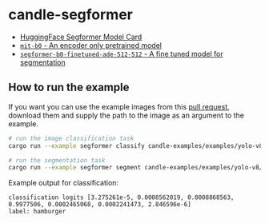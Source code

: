 # candle-segformer

- [HuggingFace Segformer Model Card][segformer]
- [`mit-b0` - An encoder only pretrained model][encoder]
- [`segformer-b0-finetuned-ade-512-512` - A fine tuned model for segmentation][ade512]

## How to run the example

If you want you can use the example images from this [pull request][pr], download them and supply the path to the image as an argument to the example.

```bash
# run the image classification task
cargo run --example segformer classify candle-examples/examples/yolo-v8/assets/bike.jpg

# run the segmentation task
cargo run --example segformer segment candle-examples/examples/yolo-v8/assets/bike.jpg

```

Example output for classification:

```text
classification logits [3.275261e-5, 0.0008562019, 0.0008868563, 0.9977506, 0.0002465068, 0.0002241473, 2.846596e-6]
label: hamburger
```

[pr]: https://github.com/huggingface/candle/pull/1617
[segformer]: https://huggingface.co/docs/transformers/model_doc/segformer
[encoder]: https://huggingface.co/nvidia/mit-b0
[ade512]: https://huggingface.co/nvidia/segformer-b0-finetuned-ade-512-512
